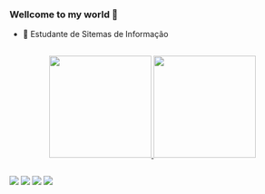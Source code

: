 ### Wellcome to my world 👋
- 🌱 Estudante de Sitemas de Informação
##
<div align="center">
  <a href="https://github.com/Lucca7r">
  <img height="180em" src="https://github-readme-stats.vercel.app/api?username=Lucca7r&show_icons=true&theme=tokyonight&include_all_commits=true&count_private=true"/>
  <img height="180em" src="https://github-readme-stats.vercel.app/api/top-langs/?username=Lucca7r&layout=compact&langs_count=7&theme=tokyonight"/>
</div>

##
 <div>
  <a href="https://www.instagram.com/lucca7r_/" target="_blank"><img src="https://img.shields.io/badge/-Instagram-%23E4405F?style=for-the-badge&logo=instagram&logoColor=white" target="_blank"></a>
 	<a href="https://twitter.com/lucca01silva/" target="_blank"><img src="https://img.shields.io/badge/Twitter-1DA1F2?style=for-the-badge&logo=twitter&logoColor=white" target="_blank"></a>
  <a href = "mailto:lucca01silva@gmail.com"><img src="https://img.shields.io/badge/-Gmail-%23333?style=for-the-badge&logo=gmail&logoColor=white" target="_blank"></a>
  <a href="https://www.linkedin.com/in/lucas-silva-2a1650202" target="_blank"><img src="https://img.shields.io/badge/-LinkedIn-%230077B5?style=for-the-badge&logo=linkedin&logoColor=white" target="_blank"></a> 
   
  </div>
